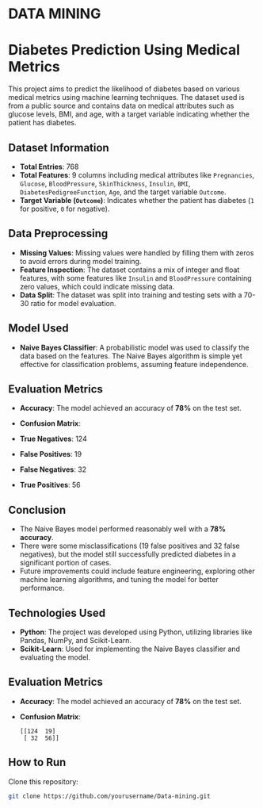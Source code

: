 # DATA MINING 

# Diabetes Prediction Using Medical Metrics

This project aims to predict the likelihood of diabetes based on various medical metrics using machine learning techniques. The dataset used is from a public source and contains data on medical attributes such as glucose levels, BMI, and age, with a target variable indicating whether the patient has diabetes.

## Dataset Information

- **Total Entries**: 768
- **Total Features**: 9 columns including medical attributes like `Pregnancies`, `Glucose`, `BloodPressure`, `SkinThickness`, `Insulin`, `BMI`, `DiabetesPedigreeFunction`, `Age`, and the target variable `Outcome`.
- **Target Variable (`Outcome`)**: Indicates whether the patient has diabetes (`1` for positive, `0` for negative).

## Data Preprocessing

- **Missing Values**: Missing values were handled by filling them with zeros to avoid errors during model training.
- **Feature Inspection**: The dataset contains a mix of integer and float features, with some features like `Insulin` and `BloodPressure` containing zero values, which could indicate missing data.
- **Data Split**: The dataset was split into training and testing sets with a 70-30 ratio for model evaluation.

## Model Used

- **Naive Bayes Classifier**: A probabilistic model was used to classify the data based on the features. The Naive Bayes algorithm is simple yet effective for classification problems, assuming feature independence.

## Evaluation Metrics

- **Accuracy**: The model achieved an accuracy of **78%** on the test set.
- **Confusion Matrix**:

- **True Negatives**: 124
- **False Positives**: 19
- **False Negatives**: 32
- **True Positives**: 56

## Conclusion

- The Naive Bayes model performed reasonably well with a **78% accuracy**.
- There were some misclassifications (19 false positives and 32 false negatives), but the model still successfully predicted diabetes in a significant portion of cases.
- Future improvements could include feature engineering, exploring other machine learning algorithms, and tuning the model for better performance.

## Technologies Used

- **Python**: The project was developed using Python, utilizing libraries like Pandas, NumPy, and Scikit-Learn.
- **Scikit-Learn**: Used for implementing the Naive Bayes classifier and evaluating the model.

## Evaluation Metrics

- **Accuracy**: The model achieved an accuracy of **78%** on the test set.

- **Confusion Matrix**:
  ```plaintext
  [[124  19]
   [ 32  56]]
## How to Run
 Clone this repository:
 ```bash
 git clone https://github.com/yourusername/Data-mining.git
